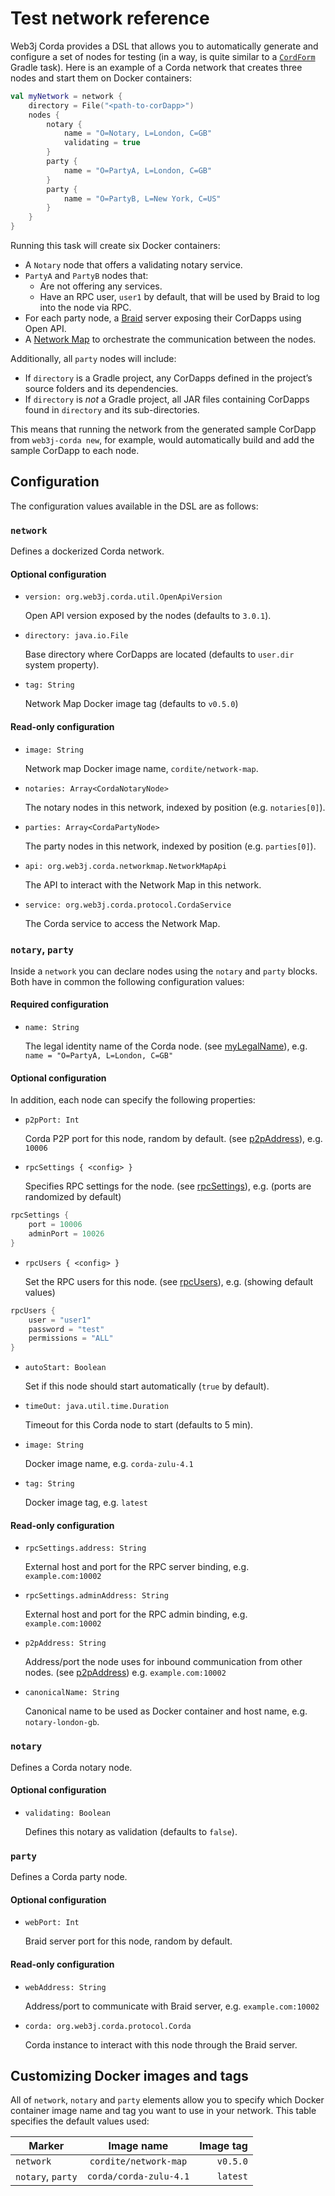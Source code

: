 Test network reference
======================

Web3j Corda provides a DSL that allows you to automatically generate and configure a set of nodes for testing
(in a way, is quite similar to a [`CordForm`](https://docs.corda.net/generating-a-node.html#the-cordform-task) Gradle task). 
Here is an example of a Corda network that creates three nodes and start them on Docker containers:

```kotlin
val myNetwork = network {
    directory = File("<path-to-corDapp>")
    nodes {
        notary {
            name = "O=Notary, L=London, C=GB"
            validating = true
        }
        party {
            name = "O=PartyA, L=London, C=GB"
        }
        party {
            name = "O=PartyB, L=New York, C=US"
        }
    }
}
```

Running this task will create six Docker containers:

* A `Notary` node that offers a validating notary service.
* `PartyA` and `PartyB` nodes that:
    * Are not offering any services.
    * Have an RPC user, `user1` by default, that will be used by Braid to log into the node via RPC.
* For each party node, a [Braid](https://gitlab.com/bluebank/braid) server exposing their CorDapps using Open API.
* A [Network Map](https://gitlab.com/cordite/network-map-service) to orchestrate the communication between the nodes.

Additionally, all `party` nodes will include:

* If `directory` is a Gradle project, any CorDapps defined in the project’s source folders and its dependencies.
* If `directory` is *not* a Gradle project, all JAR files containing CorDapps found in `directory` and its sub-directories.

This means that running the network from the generated sample CorDapp from `web3j-corda new`, for example, 
would automatically build and add the sample CorDapp to each node.

## Configuration

The configuration values available in the DSL are as follows:

### **`network`**

Defines a dockerized Corda network.

#### Optional configuration

* `version: org.web3j.corda.util.OpenApiVersion`
    
    Open API version exposed by the nodes (defaults to `3.0.1`). 
    
* `directory: java.io.File`
    
    Base directory where CorDapps are located (defaults to `user.dir` system property).

* `tag: String`
    
    Network Map Docker image tag (defaults to `v0.5.0`)

#### Read-only configuration

* `image: String`
    
    Network map Docker image name, `cordite/network-map`.
    
* `notaries: Array<CordaNotaryNode>`
    
    The notary nodes in this network, indexed by position (e.g. `notaries[0]`).

* `parties: Array<CordaPartyNode>`
    
    The party nodes in this network, indexed by position (e.g. `parties[0]`).
    
* `api: org.web3j.corda.networkmap.NetworkMapApi`

    The API to interact with the Network Map in this network. 

* `service: org.web3j.corda.protocol.CordaService`

    The Corda service to access the Network Map.

### **`notary`**, **`party`**

Inside a `network` you can declare nodes using the `notary` and `party` blocks.
Both have in common the following configuration values:

#### Required configuration

* `name: String`

    The legal identity name of the Corda node.
    (see [myLegalName](https://docs.corda.net/corda-configuration-file.html#corda-configuration-file-mylegalname)),
    e.g. `name = "O=PartyA, L=London, C=GB"`

#### Optional configuration

In addition, each node can specify the following properties:

* `p2pPort: Int`

    Corda P2P port for this node, random by default.
    (see [p2pAddress](https://docs.corda.net/corda-configuration-file.html#corda-configuration-file-p2paddress)),
    e.g. `10006`
   
* `rpcSettings { <config> }`
    
    Specifies RPC settings for the node.
    (see [rpcSettings](https://docs.corda.net/corda-configuration-file.html#corda-configuration-file-rpc-settings)),
    e.g. (ports are randomized by default)
```kotlin
rpcSettings {
    port = 10006
    adminPort = 10026
}
```

* `rpcUsers { <config> }` 
    
    Set the RPC users for this node.
    (see [rpcUsers](https://docs.corda.net/corda-configuration-file.html#corda-configuration-file-rpc-users)),
    e.g. (showing default values)
```kotlin
rpcUsers {
    user = "user1"
    password = "test"
    permissions = "ALL"
}
```

* `autoStart: Boolean`

    Set if this node should start automatically (`true` by default).
    
* `timeOut: java.util.time.Duration`

    Timeout for this Corda node to start (defaults to 5 min).
    
* `image: String`
    
    Docker image name, e.g. `corda-zulu-4.1`

* `tag: String`

    Docker image tag, e.g. `latest`
    
#### Read-only configuration

* `rpcSettings.address: String`
    
    External host and port for the RPC server binding, e.g. `example.com:10002`
    
* `rpcSettings.adminAddress: String`
    
    External host and port for the RPC admin binding, e.g. `example.com:10002`

* `p2pAddress: String`

    Address/port the node uses for inbound communication from other nodes. 
    (see [p2pAddress](https://docs.corda.net/corda-configuration-file.html#corda-configuration-file-p2paddress))
     e.g. `example.com:10002`

* `canonicalName: String`

    Canonical name to be used as Docker container and host name, e.g. `notary-london-gb`.

### **`notary`**

Defines a Corda notary node.

#### Optional configuration

* `validating: Boolean`

    Defines this notary as validation (defaults to `false`).

### **`party`**

Defines a Corda party node.

#### Optional configuration

* `webPort: Int`

    Braid server port for this node, random by default.

#### Read-only configuration

* `webAddress: String`

    Address/port to communicate with Braid server, e.g. `example.com:10002`
    
* `corda: org.web3j.corda.protocol.Corda`

    Corda instance to interact with this node through the Braid server.

## Customizing Docker images and tags

All of `network`, `notary` and `party` elements allow you to specify which Docker container image name and tag you want
to use in your network. This table specifies the default values used:

| Marker            |       Image name      |      Image tag      |
| ------------------|:---------------------:| -------------------:|
| `network`         | `cordite/network-map` |       `v0.5.0`      |
| `notary`, `party` | `corda/corda-zulu-4.1`|       `latest`      |
